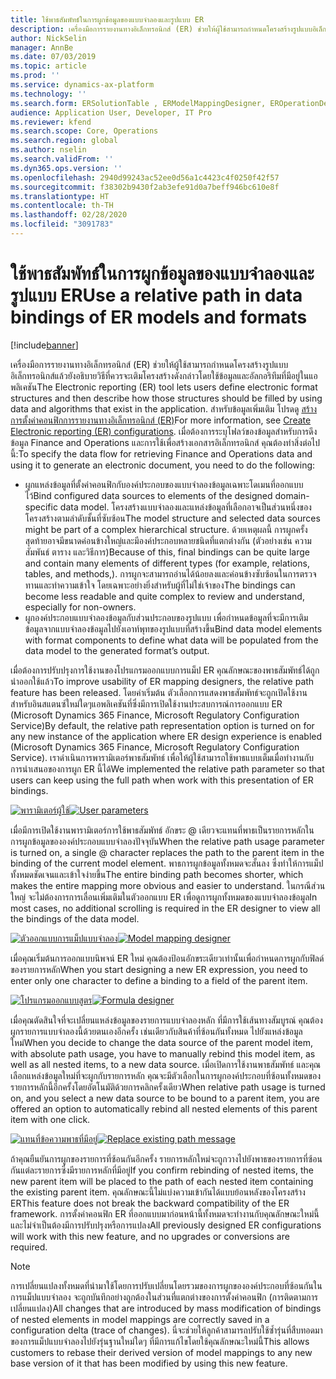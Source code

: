 ```yaml
---
title: ใช้พาธสัมพัทธ์ในการผูกข้อมูลของแบบจำลองและรูปแบบ ER
description: เครื่องมือการรายงานทางอิเล็กทรอนิกส์ (ER) ช่วยให้ผู้ใช้สามารถกำหนดโครงสร้างรูปแบบอิเล็กทรอนิกส์แล้วยังอธิบายวิธีที่ควรจะเติมโครงสร้างดังกล่าวโดยใช้ข้อมูลและอัลกอริทึมที่มีอยู่ในแอพลิเคชัน
author: NickSelin
manager: AnnBe
ms.date: 07/03/2019
ms.topic: article
ms.prod: ''
ms.service: dynamics-ax-platform
ms.technology: ''
ms.search.form: ERSolutionTable , ERModelMappingDesigner, EROperationDesigner, ERExpressionDesignerFormula
audience: Application User, Developer, IT Pro
ms.reviewer: kfend
ms.search.scope: Core, Operations
ms.search.region: global
ms.author: nselin
ms.search.validFrom: ''
ms.dyn365.ops.version: ''
ms.openlocfilehash: 2940d99243ac52ee0d56a1c4423c4f0250f42f57
ms.sourcegitcommit: f38302b9430f2ab3efe91d0a7beff946bc610e8f
ms.translationtype: HT
ms.contentlocale: th-TH
ms.lasthandoff: 02/28/2020
ms.locfileid: "3091783"
---
```

# <a name="use-a-relative-path-in-data-bindings-of-er-models-and-formats"></a><span data-ttu-id="ace62-103">ใช้พาธสัมพัทธ์ในการผูกข้อมูลของแบบจำลองและรูปแบบ ER</span><span class="sxs-lookup"><span data-stu-id="ace62-103">Use a relative path in data bindings of ER models and formats</span></span>

[!include[banner](../includes/banner.md)]

<span data-ttu-id="ace62-104">เครื่องมือการรายงานทางอิเล็กทรอนิกส์ (ER) ช่วยให้ผู้ใช้สามารถกำหนดโครงสร้างรูปแบบอิเล็กทรอนิกส์แล้วยังอธิบายวิธีที่ควรจะเติมโครงสร้างดังกล่าวโดยใช้ข้อมูลและอัลกอริทึมที่มีอยู่ในแอพลิเคชัน</span><span class="sxs-lookup"><span data-stu-id="ace62-104">The Electronic reporting (ER) tool lets users define electronic format structures and then describe how those structures should be filled by using data and algorithms that exist in the application.</span></span> <span data-ttu-id="ace62-105">สำหรับข้อมูลเพิ่มเติม โปรดดู [สร้างการตั้งค่าคอนฟิกการรายงานทางอิเล็กทรอนิกส์ (ER)](electronic-reporting-configuration.md)</span><span class="sxs-lookup"><span data-stu-id="ace62-105">For more information, see [Create Electronic reporting (ER) configurations](electronic-reporting-configuration.md).</span></span> <span data-ttu-id="ace62-106">เมื่อต้องการระบุโฟลว์ของข้อมูลสำหรับการดึงข้อมูล Finance and Operations และการใช้เพื่อสร้างเอกสารอิเล็กทรอนิกส์ คุณต้องทำสิ่งต่อไปนี้:</span><span class="sxs-lookup"><span data-stu-id="ace62-106">To specify the data flow for retrieving Finance and Operations data and using it to generate  an electronic document, you need to do the following:</span></span>

- <span data-ttu-id="ace62-107">ผูกแหล่งข้อมูลที่ตั้งค่าคอนฟิกกับองค์ประกอบของแบบจำลองข้อมูลเฉพาะโดเมนที่ออกแบบไว้</span><span class="sxs-lookup"><span data-stu-id="ace62-107">Bind configured data sources to elements of the designed domain-specific data model.</span></span> <span data-ttu-id="ace62-108">โครงสร้างแบบจำลองและแหล่งข้อมูลที่เลือกอาจเป็นส่วนหนึ่งของโครงสร้างตามลำดับชั้นที่ซับซ้อน</span><span class="sxs-lookup"><span data-stu-id="ace62-108">The model structure and selected data sources might be part of a complex hierarchical structure.</span></span> <span data-ttu-id="ace62-109">ด้วยเหตุผลนี้ การผูกครั้งสุดท้ายอาจมีขนาดค่อนข้างใหญ่และมีองค์ประกอบหลายชนิดที่แตกต่างกัน (ตัวอย่างเช่น ความสัมพันธ์ ตาราง และวิธีการ)</span><span class="sxs-lookup"><span data-stu-id="ace62-109">Because of this, final bindings can be quite large and contain many elements of different types (for example, relations, tables, and methods,).</span></span> <span data-ttu-id="ace62-110">การผูกจะสามารถอ่านได้น้อยลงและค่อนข้างซับซ้อนในการตรวจทานและทำความเข้าใจ โดยเฉพาะอย่างยิ่งสำหรับผู้ที่ไม่ใช่เจ้าของ</span><span class="sxs-lookup"><span data-stu-id="ace62-110">The bindings can become less readable and quite complex to review and understand, especially for non-owners.</span></span> 
- <span data-ttu-id="ace62-111">ผูกองค์ประกอบแบบจำลองข้อมูลกับส่วนประกอบของรูปแบบ เพื่อกำหนดข้อมูลที่จะมีการเติมข้อมูลจากแบบจำลองข้อมูลไปยังเอาท์พุทของรูปแบบที่สร้างขึ้น</span><span class="sxs-lookup"><span data-stu-id="ace62-111">Bind data model elements with format components to define what data will be populated from the data model to the generated format’s output.</span></span>

<span data-ttu-id="ace62-112">เมื่อต้องการปรับปรุงการใช้งานของโปรแกรมออกแบบการแม็ป ER คุณลักษณะของพาธสัมพัทธ์ได้ถูกนำออกใช้แล้ว</span><span class="sxs-lookup"><span data-stu-id="ace62-112">To improve usability of ER mapping designers, the relative path feature has been released.</span></span> <span data-ttu-id="ace62-113">โดยค่าเริ่มต้น ตัวเลือกการแสดงพาธสัมพัทธ์จะถูกเปิดใช้งานสำหรับอินสแตนซ์ใหม่ใดๆแอพลิเคชันที่ซึ่งมีการเปิดใช้งานประสบการณ์การออกแบบ ER (Microsoft Dynamics 365 Finance, Microsoft Regulatory Configuration Service)</span><span class="sxs-lookup"><span data-stu-id="ace62-113">By default, the relative path representation option is turned on for any new instance of the application where ER design experience is enabled (Microsoft Dynamics 365 Finance, Microsoft Regulatory Configuration Service).</span></span> <span data-ttu-id="ace62-114">เราดำเนินการพารามิเตอร์พาธสัมพัทธ์ เพื่อให้ผู้ใช้สามารถใช้พาธแบบเต็มเมื่อทำงานกับการนำเสนอของการผูก ER นี้ได้</span><span class="sxs-lookup"><span data-stu-id="ace62-114">We implemented the relative path parameter so that users can keep using the full path when work with this presentation of ER bindings.</span></span>

<span data-ttu-id="ace62-115">[![พารามิเตอร์ผู้ใช้](./media/relative-path-01.png)](./media/relative-path-01.png)</span><span class="sxs-lookup"><span data-stu-id="ace62-115">[![User parameters](./media/relative-path-01.png)](./media/relative-path-01.png)</span></span>

 
<span data-ttu-id="ace62-116">เมื่อมีการเปิดใช้งานพารามิเตอร์การใช้พาธสัมพัทธ์ อักขระ @ เดียวจะแทนที่พาธเป็นรายการหลักในการผูกข้อมูลขององค์ประกอบแบบจำลองปัจจุบัน</span><span class="sxs-lookup"><span data-stu-id="ace62-116">When the relative path usage parameter is turned on, a single @ character replaces the path to the parent item in the binding of the current model element.</span></span> <span data-ttu-id="ace62-117">พาธการผูกข้อมูลทั้งหมดจะสั้นลง ซึ่งทำให้การแม็ปทั้งหมดชัดเจนและเข้าใจง่ายขึ้น</span><span class="sxs-lookup"><span data-stu-id="ace62-117">The entire binding path becomes shorter, which makes the entire mapping more obvious and easier to understand.</span></span> <span data-ttu-id="ace62-118">ในกรณีส่วนใหญ่ จะไม่ต้องการการเลื่อนเพิ่มเติมในตัวออกแบบ ER เพื่อดูการผูกทั้งหมดของแบบจำลองข้อมูล</span><span class="sxs-lookup"><span data-stu-id="ace62-118">In most cases, no additional scrolling is required in the ER designer to view all the bindings of the data model.</span></span>

<span data-ttu-id="ace62-119">[![ตัวออกแบบการแม็ปแบบจำลอง](./media/relative-path-02.png)](./media/relative-path-02.png)</span><span class="sxs-lookup"><span data-stu-id="ace62-119">[![Model mapping designer](./media/relative-path-02.png)](./media/relative-path-02.png)</span></span>
 
<span data-ttu-id="ace62-120">เมื่อคุณเริ่มต้นการออกแบบนิพจน์ ER ใหม่ คุณต้องป้อนอักขระเดียวเท่านั้นเพื่อกำหนดการผูกกับฟิลด์ของรายการหลัก</span><span class="sxs-lookup"><span data-stu-id="ace62-120">When you start designing a new ER expression, you need to enter only one character to define a binding to a field of the parent item.</span></span>

<span data-ttu-id="ace62-121">[![โปรแกรมออกแบบสูตร](./media/relative-path-03.png)](./media/relative-path-03.png)</span><span class="sxs-lookup"><span data-stu-id="ace62-121">[![Formula designer](./media/relative-path-03.png)](./media/relative-path-03.png)</span></span>
 
<span data-ttu-id="ace62-122">เมื่อคุณตัดสินใจที่จะเปลี่ยนแหล่งข้อมูลของรายการแบบจำลองหลัก ที่มีการใช้เส้นทางสัมบูรณ์ คุณต้องผูกรายการแบบจำลองนี้ด้วยตนเองอีกครั้ง เช่นเดียวกับสินค้าที่ซ้อนกันทั้งหมด ไปยังแหล่งข้อมูลใหม่</span><span class="sxs-lookup"><span data-stu-id="ace62-122">When you decide to change the data source of the parent model item, with absolute path usage, you have to manually rebind this model item, as well as all nested items, to a new data source.</span></span> <span data-ttu-id="ace62-123">เมื่อเปิดการใช้งานพาธสัมพัทธ์ และคุณเลือกแหล่งข้อมูลใหม่ที่จะผูกกับรายการหลัก คุณจะมีตัวเลือกในการผูกองค์ประกอบที่ซ้อนทั้งหมดของรายการหลักนี้อีกครั้งโดยอัตโนมัติด้วยการคลิกครั้งเดียว</span><span class="sxs-lookup"><span data-stu-id="ace62-123">When relative path usage is turned on, and you select a new data source to be bound to a parent item, you are offered an option to automatically rebind all nested elements of this parent item with one click.</span></span>

<span data-ttu-id="ace62-124">[![แทนที่ข้อความพาธที่มีอยู่](./media/relative-path-04.png)](./media/relative-path-04.png)</span><span class="sxs-lookup"><span data-stu-id="ace62-124">[![Replace existing path message](./media/relative-path-04.png)](./media/relative-path-04.png)</span></span>
 
<span data-ttu-id="ace62-125">ถ้าคุณยืนยันการผูกของรายการที่ซ้อนกันอีกครั้ง รายการหลักใหม่จะถูกวางไปยังพาธของรายการที่ซ้อนกันแต่ละรายการซึ่งมีรายการหลักที่มีอยู่</span><span class="sxs-lookup"><span data-stu-id="ace62-125">If you confirm rebinding of nested items, the new parent item will be placed to the path of each nested item containing the existing parent item.</span></span>
<span data-ttu-id="ace62-126">คุณลักษณะนี้ไม่แบ่งความเข้ากันได้แบบย้อนหลังของโครงสร้าง ER</span><span class="sxs-lookup"><span data-stu-id="ace62-126">This feature does not break the backward compatibility of the ER framework.</span></span> <span data-ttu-id="ace62-127">การตั้งค่าคอนฟิก ER ที่ออกแบบมาก่อนหน้านี้ทั้งหมดจะทำงานกับคุณลักษณะใหม่นี้ และไม่จำเป็นต้องมีการปรับปรุงหรือการแปลง</span><span class="sxs-lookup"><span data-stu-id="ace62-127">All previously designed ER configurations will work with this new feature, and no upgrades or conversions are required.</span></span>

> [!NOTE]
> <span data-ttu-id="ace62-128">การเปลี่ยนแปลงทั้งหมดที่นำมาใช้โดยการปรับเปลี่ยนโดยรวมของการผูกขององค์ประกอบที่ซ้อนกันในการแม็ปแบบจำลอง จะถูกบันทึกอย่างถูกต้องในส่วนที่แตกต่างของการตั้งค่าคอนฟิก (การติดตามการเปลี่ยนแปลง)</span><span class="sxs-lookup"><span data-stu-id="ace62-128">All changes that are introduced by mass modification of bindings of nested elements in model mappings are correctly saved in a configuration delta (trace of changes).</span></span> <span data-ttu-id="ace62-129">นี่จะช่วยให้ลูกค้าสามารถปรับใช้ซ้ำรุ่นที่สืบทอดมาของการแม็ปแบบจำลองไปยังรุ่นฐานใหม่ใดๆ ที่มีการแก้ไขโดยใช้คุณลักษณะใหม่นี้</span><span class="sxs-lookup"><span data-stu-id="ace62-129">This allows customers to rebase their derived version of model mappings to any new base version of it that has been modified by using this new feature.</span></span>
